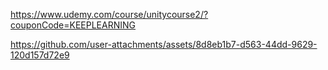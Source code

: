 https://www.udemy.com/course/unitycourse2/?couponCode=KEEPLEARNING



https://github.com/user-attachments/assets/8d8eb1b7-d563-44dd-9629-120d157d72e9

